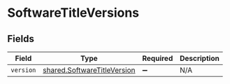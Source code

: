 # SoftwareTitleVersions


## Fields

| Field                                                                      | Type                                                                       | Required                                                                   | Description                                                                |
| -------------------------------------------------------------------------- | -------------------------------------------------------------------------- | -------------------------------------------------------------------------- | -------------------------------------------------------------------------- |
| `version`                                                                  | [shared.SoftwareTitleVersion](../../models/shared/softwaretitleversion.md) | :heavy_minus_sign:                                                         | N/A                                                                        |